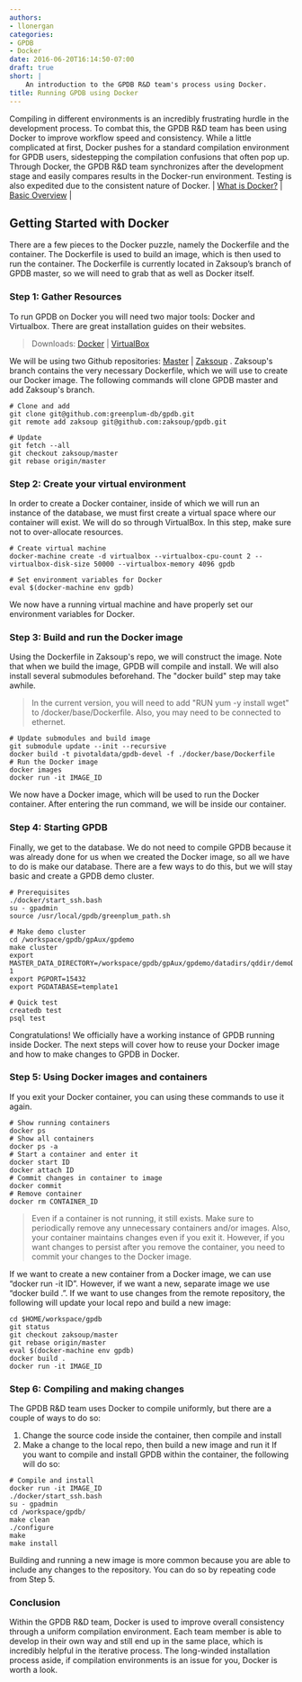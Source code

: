 ```yaml
---
authors:
- llonergan 
categories:
- GPDB
- Docker
date: 2016-06-20T16:14:50-07:00
draft: true
short: |
	An introduction to the GPDB R&D team's process using Docker.
title: Running GPDB using Docker
---
```


Compiling in different environments is an incredibly frustrating hurdle in the development process. To combat this, the GPDB R&D team has been using Docker to improve workflow speed and consistency. While a little complicated at first, Docker pushes for a standard compilation environment for GPDB users, sidestepping the compilation confusions that often pop up. Through Docker, the GPDB R&D team synchronizes after the development stage and easily compares results in the Docker-run environment. Testing is also expedited due to the consistent nature of Docker. | [What is Docker?](https://www.docker.com/what-docker) | [Basic Overview](http://www.troubleshooters.com/linux/docker/docker_newbie.htm) |

## Getting Started with Docker
There are a few pieces to the Docker puzzle, namely the Dockerfile and the container. The Dockerfile is used to build an image, which is then used to run the container. The Dockerfile is currently located in Zaksoup’s branch of GPDB master, so we will need to grab that as well as Docker itself. 

### Step 1: Gather Resources
To run GPDB on Docker you will need two major tools: Docker and Virtualbox. There are great installation guides on their websites.

> Downloads: [Docker](https://docs.docker.com/mac/) |
[VirtualBox](https://www.virtualbox.org/wiki/Downloads)

We will be using two Github repositories: [Master](https://github.com/greenplum-db/gpdb) | [Zaksoup](https://github.com/zaksoup/gpdb) . Zaksoup's branch contains the very necessary Dockerfile, which we will use to create our Docker image. The following commands will clone GPDB master and add Zaksoup's branch. 
```
# Clone and add
git clone git@github.com:greenplum-db/gpdb.git
git remote add zaksoup git@github.com:zaksoup/gpdb.git

# Update
git fetch --all
git checkout zaksoup/master
git rebase origin/master
```

### Step 2: Create your virtual environment
In order to create a Docker container, inside of which we will run an instance of the database, we must first create a virtual space where our container will exist. We will do so through VirtualBox. In this step, make sure not to over-allocate resources.
```
# Create virtual machine
docker-machine create -d virtualbox --virtualbox-cpu-count 2 --virtualbox-disk-size 50000 --virtualbox-memory 4096 gpdb

# Set environment variables for Docker
eval $(docker-machine env gpdb)
```
We now have a running virtual machine and have properly set our environment variables for Docker.

### Step 3: Build and run the Docker image
Using the Dockerfile in Zaksoup's repo, we will construct the image. Note that when we build the image, GPDB will compile and install. We will also install several submodules beforehand. The "docker build" step may take awhile.

> In the current version, you will need to add "RUN yum -y install wget" to /docker/base/Dockerfile. Also, you may need to be connected to ethernet.

```
# Update submodules and build image
git submodule update --init --recursive
docker build -t pivotaldata/gpdb-devel -f ./docker/base/Dockerfile
# Run the Docker image
docker images
docker run -it IMAGE_ID
```

We now have a Docker image, which will be used to run the Docker container. After entering the run command, we will be inside our container.

### Step 4: Starting GPDB
Finally, we get to the database. We do not need to compile GPDB because it was already done for us when we created the Docker image, so all we have to do is make our database. There are a few ways to do this, but we will stay basic and create a GPDB demo cluster. 

```
# Prerequisites
./docker/start_ssh.bash
su - gpadmin 
source /usr/local/gpdb/greenplum_path.sh

# Make demo cluster
cd /workspace/gpdb/gpAux/gpdemo
make cluster 
export MASTER_DATA_DIRECTORY=/workspace/gpdb/gpAux/gpdemo/datadirs/qddir/demoDataDir-1
export PGPORT=15432
export PGDATABASE=template1

# Quick test
createdb test 
psql test
```

Congratulations! We officially have a working instance of GPDB running inside Docker. The next steps will cover how to reuse your Docker image and how to make changes to GPDB in Docker.

### Step 5: Using Docker images and containers
If you exit your Docker container, you can using these commands to use it again.

```
# Show running containers
docker ps
# Show all containers
docker ps -a
# Start a container and enter it
docker start ID
docker attach ID
# Commit changes in container to image
docker commit
# Remove container
docker rm CONTAINER_ID
```

> Even if a container is not running, it still exists. Make sure to periodically remove any unnecessary containers and/or images. Also, your container maintains changes even if you exit it. However, if you want changes to persist after you remove the container, you need to commit your changes to the Docker image. 

If we want to create a new container from a Docker image, we can use “docker run -it ID”. However, if we want a new, separate image we use “docker build .”. If we want to use changes from the remote repository, the following will update your local repo and build a new image: 

```
cd $HOME/workspace/gpdb
git status
git checkout zaksoup/master
git rebase origin/master
eval $(docker-machine env gpdb)
docker build .
docker run -it IMAGE_ID
```

### Step 6: Compiling and making changes
The GPDB R&D team uses Docker to compile uniformly, but there are a couple of ways to do so: 
1. Change the source code inside the container, then compile and install
2. Make a change to the local repo, then build a new image and run it
If you want to compile and install GPDB within the container, the following will do so:

```
# Compile and install
docker run -it IMAGE_ID
./docker/start_ssh.bash
su - gpadmin
cd /workspace/gpdb/
make clean
./configure
make
make install
```

Building and running a new image is more common because you are able to include any changes to the repository. You can do so by repeating code from Step 5. 

### Conclusion
Within the GPDB R&D team, Docker is used to improve overall consistency through a uniform compilation environment. Each team member is able to develop in their own way and still end up in the same place, which is incredibly helpful in the iterative process. The long-winded installation process aside, if compilation environments is an issue for you, Docker is worth a look.

